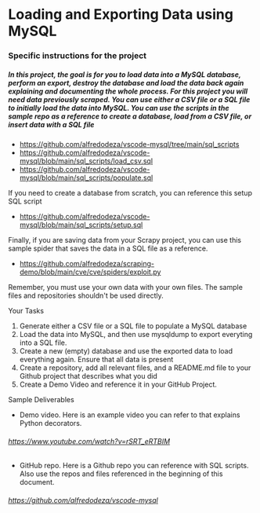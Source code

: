 # Loading and Exporting Data using MySQL
### Specific instructions for the project

##### In this project, the goal is for you to load data into a MySQL database, perform an export, destroy the database and load the data back again explaining and documenting the whole process.  For this project you will need data previously scraped. You can use either a CSV file or a SQL file to initially load the data into MySQL. You can use the scripts in the sample repo as a reference to create a database, load from a CSV file, or insert data with a SQL file
* https://github.com/alfredodeza/vscode-mysql/tree/main/sql_scripts 
* https://github.com/alfredodeza/vscode-mysql/blob/main/sql_scripts/load_csv.sql
* https://github.com/alfredodeza/vscode-mysql/blob/main/sql_scripts/populate.sql

If you need to create a database from scratch, you can reference this setup SQL script

* https://github.com/alfredodeza/vscode-mysql/blob/main/sql_scripts/setup.sql

Finally, if you are saving data from your Scrapy project, you can  use this sample spider that saves the data in a SQL file as a reference. 
* https://github.com/alfredodeza/scraping-demo/blob/main/cve/cve/spiders/exploit.py

Remember, you must use your own data with your own files. The sample files and repositories shouldn't be used directly.

Your Tasks

1. Generate either a CSV file or a SQL file to populate a MySQL database
2. Load the data into MySQL, and then use mysqldump to export everyting into a SQL file.
3. Create a new (empty) database and use the exported data to load everything again. Ensure that all data is present
4. Create a repository, add all relevant files, and a README.md file to your Github project that describes what you did
5. Create a Demo Video and reference it in your GitHub Project.

Sample Deliverables
* Demo video. Here is an example video you can refer to that explains Python decorators.

###### https://www.youtube.com/watch?v=rSRT_eRTBIM
* GitHub repo. Here is a Github repo you can reference with SQL scripts. Also use the repos and files referenced in the beginning of this document.

###### https://github.com/alfredodeza/vscode-mysql
